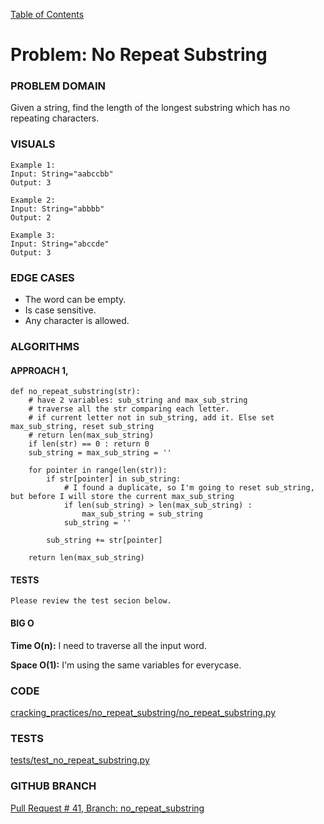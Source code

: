 [Table of Contents](../../README.md)


# Problem: No Repeat Substring

<!-- [Whiteboard approach](X) -->

### PROBLEM DOMAIN
Given a string, find the length of the longest substring which has no repeating characters.

### VISUALS
```
Example 1:
Input: String="aabccbb"
Output: 3

Example 2:
Input: String="abbbb"
Output: 2

Example 3:
Input: String="abccde"
Output: 3
```

### EDGE CASES
- The word can be empty.
- Is case sensitive.
- Any character is allowed.


### ALGORITHMS

#### APPROACH 1,
```
def no_repeat_substring(str):
    # have 2 variables: sub_string and max_sub_string
    # traverse all the str comparing each letter.
    # if current letter not in sub_string, add it. Else set max_sub_string, reset sub_string
    # return len(max_sub_string)
    if len(str) == 0 : return 0
    sub_string = max_sub_string = ''

    for pointer in range(len(str)):
        if str[pointer] in sub_string:
            # I found a duplicate, so I'm going to reset sub_string, but before I will store the current max_sub_string
            if len(sub_string) > len(max_sub_string) :
                max_sub_string = sub_string
            sub_string = ''

        sub_string += str[pointer]

    return len(max_sub_string)

```


#### TESTS
```
Please review the test secion below.
```


#### BIG O
**Time O(n):** I need to traverse all the input word.

**Space O(1):** I'm using the same variables for everycase.

### CODE
[cracking_practices/no_repeat_substring/no_repeat_substring.py](no_repeat_substring.py)


### TESTS
[tests/test_no_repeat_substring.py](../../tests/test_no_repeat_substring.py)

### GITHUB BRANCH

[Pull Request # 41, Branch: no_repeat_substring](https://github.com/ilealm/cracking-practices/pull/41)


